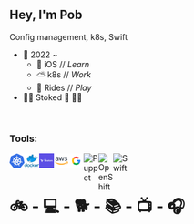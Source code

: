 ## Hey, I'm Pob

Config management, k8s, Swift

- 🥇 2022 ~
    - 📱 iOS // *Learn*
    - ⛅️ k8s // *Work*
    - 🚴 Rides // *Play*
- 👨‍🎨 Stoked 🌴 🏄‍♀️

<br />

### Tools:

<img align="left" alt="Kubernetes" width="26px" src="https://raw.githubusercontent.com/github/explore/80688e429a7d4ef2fca1e82350fe8e3517d3494d/topics/kubernetes/kubernetes.png" />
<img align="left" alt="Docker" width="26px" src="https://raw.githubusercontent.com/github/explore/80688e429a7d4ef2fca1e82350fe8e3517d3494d/topics/docker/docker.png" />
<img align="left" alt="Terraform" width="26px" src="https://raw.githubusercontent.com/github/explore/80688e429a7d4ef2fca1e82350fe8e3517d3494d/topics/terraform/terraform.png" />
<!-- <img align="left" alt="GitHub" width="26px" src="https://raw.githubusercontent.com/github/explore/78df643247d429f6cc873026c0622819ad797942/topics/github/github.png" /> -->
<!-- <img align="left" alt="GO" width="26px" src="https://raw.githubusercontent.com/github/explore/80688e429a7d4ef2fca1e82350fe8e3517d3494d/topics/go/go.png" /> -->
<!-- <img align="left" alt="Bash" width="26px" src="https://mpng.subpng.com/20180812/ohs/kisspng-bash-unix-shell-unix-shell-scalable-vector-graphic-github-adentintime-holberton-systemengineering-5b70ee2d95ccb5.8702200715341276616136.jpg" /> -->
<img align="left" alt="AWS" width="26px" src="https://raw.githubusercontent.com/github/explore/fbceb94436312b6dacde68d122a5b9c7d11f9524/topics/aws/aws.png" />
<img align="left" alt="GCP" width="26px" src="https://raw.githubusercontent.com/github/explore/80688e429a7d4ef2fca1e82350fe8e3517d3494d/topics/google/google.png" />
<img align="left" alt="Puppet" width="26px" src="https://fuzzco.com/wp-content/uploads/2016/04/p-25-800x800.png" />
<img align="left" alt="OpenShift" width="26px" src="https://www.aplyca.com//sites/default/files/gbb-uploads/Group%2012-su1jqv.png" />
<img align="left" alt="Swift" width="26px" src="https://developer.apple.com/swift/images/swift-og.png" />
<br />
<br />

# 🚲 - 💻 - 🐕 - 📚 - 📺 - 🎧
